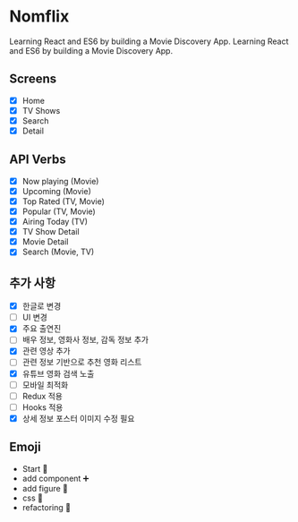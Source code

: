 # Nomflix

Learning React and ES6 by building a Movie Discovery App. Learning React and ES6 by building a Movie Discovery App.

## Screens

- [x] Home
- [x] TV Shows
- [x] Search
- [x] Detail

## API Verbs

- [x] Now playing (Movie)
- [x] Upcoming (Movie)
- [x] Top Rated (TV, Movie)
- [x] Popular (TV, Movie)
- [x] Airing Today (TV)
- [x] TV Show Detail
- [x] Movie Detail
- [x] Search (Movie, TV)

## 추가 사항

- [x] 한글로 변경
- [ ] UI 변경
- [x] 주요 출연진
- [ ] 배우 정보, 영화사 정보, 감독 정보 추가
- [x] 관련 영상 추가
- [ ] 관련 정보 기반으로 추천 영화 리스트
- [x] 유튜브 영화 검색 노출
- [ ] 모바일 최적화
- [ ] Redux 적용
- [ ] Hooks 적용
- [x] 상세 정보 포스터 이미지 수정 필요

## Emoji

- Start :rocket:
- add component :heavy_plus_sign:
- add figure :deciduous_tree:
- css :art:
- refactoring :wrench:
